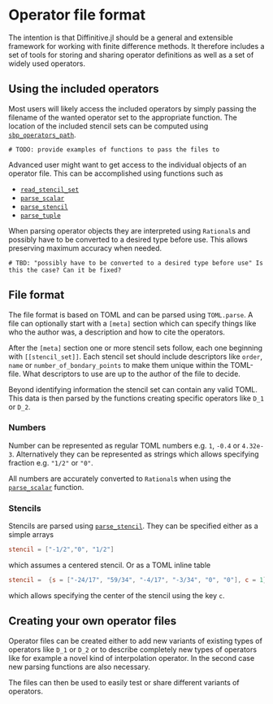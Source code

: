 # Operator file format

The intention is that Diffinitive.jl should be a general and extensible framework
for working with finite difference methods. It therefore includes a set of
tools for storing and sharing operator definitions as well as a set of widely
used operators.

## Using the included operators

Most users will likely access the included operators by simply passing the
filename of the wanted operator set to the appropriate function.  The location
of the included stencil sets can be computed using
[`sbp_operators_path`](@ref).
```@meta
# TODO: provide examples of functions to pass the files to
```
Advanced user might want to get access to the individual objects of an
operator file. This can be accomplished using functions such as
* [`read_stencil_set`](@ref)
* [`parse_scalar`](@ref)
* [`parse_stencil`](@ref)
* [`parse_tuple`](@ref)

When parsing operator objects they are interpreted using `Rational`s and
possibly have to be converted to a desired type before use. This allows
preserving maximum accuracy when needed.
```@meta
# TBD: "possibly have to be converted to a desired type before use" Is this the case? Can it be fixed?
```

## File format
The file format is based on TOML and can be parsed using `TOML.parse`. A file
can optionally start with a `[meta]` section which can specify things like who
the author was, a description and how to cite the operators.

After the `[meta]` section one or more stencil sets follow, each one beginning
with `[[stencil_set]]`. Each stencil set should include descriptors like
`order`, `name` or `number_of_bondary_points` to make them unique within the
TOML-file. What descriptors to use are up to the author of the file to decide.

Beyond identifying information the stencil set can contain any valid TOML.
This data is then parsed by the functions creating specific operators like
``D_1`` or ``D_2``.

### Numbers
Number can be represented as regular TOML numbers e.g. `1`, `-0.4` or
`4.32e-3`. Alternatively they can be represented as strings which allows
specifying fraction e.g. `"1/2"` or `"0"`.

All numbers are accurately converted to `Rational`s when using the
[`parse_scalar`](@ref) function.

### Stencils
Stencils are parsed using [`parse_stencil`](@ref). They can be specified
either as a simple arrays
```toml
stencil = ["-1/2","0", "1/2"]
```
which assumes a centered stencil. Or as a TOML inline table
```toml
stencil =  {s = ["-24/17", "59/34", "-4/17", "-3/34", "0", "0"], c = 1},
```
which allows specifying the center of the stencil using the key `c`.

## Creating your own operator files
Operator files can be created either to add new variants of existing types of
operators like ``D_1`` or ``D_2`` or to describe completely new types of
operators like for example a novel kind of interpolation operator. In the
second case new parsing functions are also necessary.

The files can then be used to easily test or share different variants of
operators.
